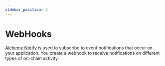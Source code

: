```yaml
---
sidebar_position: 3
---
```


# WebHooks

[Alchemy Notify](https://www.alchemy.com/webhooks) is used to subscribe to event notifications that occur on your application. You create a webhook to receive notifications on different types of on-chain activity.
